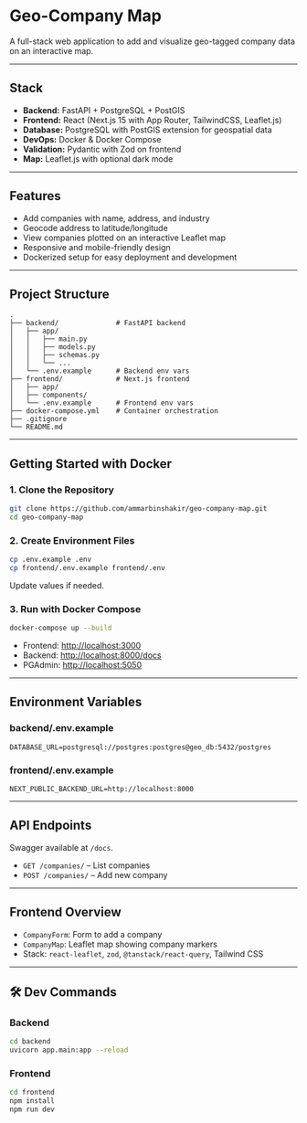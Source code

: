 # Geo-Company Map

A full-stack web application to add and visualize geo-tagged company data on an interactive map.

---

## Stack

- **Backend:** FastAPI + PostgreSQL + PostGIS
- **Frontend:** React (Next.js 15 with App Router, TailwindCSS, Leaflet.js)
- **Database:** PostgreSQL with PostGIS extension for geospatial data
- **DevOps:** Docker & Docker Compose
- **Validation:** Pydantic with Zod on frontend
- **Map:** Leaflet.js with optional dark mode

---

## Features

- Add companies with name, address, and industry
- Geocode address to latitude/longitude
- View companies plotted on an interactive Leaflet map
- Responsive and mobile-friendly design
- Dockerized setup for easy deployment and development

---

## Project Structure

```
.
├── backend/              # FastAPI backend
│   ├── app/
│   │   ├── main.py
│   │   ├── models.py
│   │   ├── schemas.py
│   │   └── ...
│   └── .env.example      # Backend env vars
├── frontend/             # Next.js frontend
│   ├── app/
│   ├── components/
│   └── .env.example      # Frontend env vars
├── docker-compose.yml    # Container orchestration
├── .gitignore
└── README.md
```

---

## Getting Started with Docker

### 1. Clone the Repository

```bash
git clone https://github.com/ammarbinshakir/geo-company-map.git
cd geo-company-map
```

### 2. Create Environment Files

```bash
cp .env.example .env
cp frontend/.env.example frontend/.env
```

Update values if needed.

### 3. Run with Docker Compose

```bash
docker-compose up --build
```

- Frontend: [http://localhost:3000](http://localhost:3000)
- Backend: [http://localhost:8000/docs](http://localhost:8000/docs)
- PGAdmin: [http://localhost:5050](http://localhost:5050)

---

## Environment Variables

### backend/.env.example

```env
DATABASE_URL=postgresql://postgres:postgres@geo_db:5432/postgres

```

### frontend/.env.example

```env
NEXT_PUBLIC_BACKEND_URL=http://localhost:8000
```

---

## API Endpoints

Swagger available at `/docs`.

- `GET /companies/` – List companies
- `POST /companies/` – Add new company

---

## Frontend Overview

- `CompanyForm`: Form to add a company
- `CompanyMap`: Leaflet map showing company markers
- Stack: `react-leaflet`, `zod`, `@tanstack/react-query`, Tailwind CSS

---

## 🛠️ Dev Commands

### Backend

```bash
cd backend
uvicorn app.main:app --reload
```

### Frontend

```bash
cd frontend
npm install
npm run dev
```
